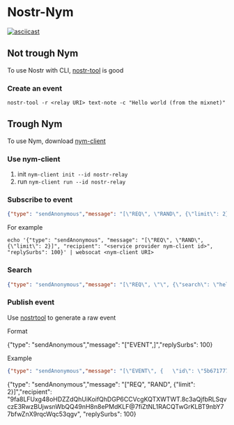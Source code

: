 
# Nostr-Nym

[![asciicast](https://asciinema.org/a/569963.svg)](https://asciinema.org/a/569963)

## Not trough Nym

To use Nostr with CLI, [nostr-tool](https://github.com/0xtrr/nostr-tool) is good



### Create an event

```
nostr-tool -r <relay URI> text-note -c "Hello world (from the mixnet)"
```

## Trough Nym

To use Nym, download [nym-client](https://github.com/nymtech/nym/releases)

### Use nym-client

1. init `nym-client init --id nostr-relay`
1. run `nym-client run --id nostr-relay`

### Subscribe to event

```json
{"type": "sendAnonymous","message": "[\"REQ\", \"RAND\", {\"limit\": 2}]","recipient": "7W6fQsAT6sdsqFxwUJBRZFEJkSLncQzTzvN4rmXnc2vi.29MhA8hD1dsxLqEbqi6xXSEkhc1bARnUApxvwn8tfauB@E7BuKRJw4XD8pYmLHEfZ94waoZsyuJupYRQrBiC5FQLB", "replySurbs": 100}
```

For example
```
echo '{"type": "sendAnonymous", "message": "[\"REQ\", \"RAND\", {\"limit\": 2}]", "recipient": "<service provider nym-client id>", "replySurbs": 100}' | websocat <nym-client URI>
```

### Search
```json
{"type": "sendAnonymous","message": "[\"REQ\", \"\", {\"search\": \"hello\"}]","recipient": "7W6fQsAT6sdsqFxwUJBRZFEJkSLncQzTzvN4rmXnc2vi.29MhA8hD1dsxLqEbqi6xXSEkhc1bARnUApxvwn8tfauB@E7BuKRJw4XD8pYmLHEfZ94waoZsyuJupYRQrBiC5FQLB", "replySurbs": 100}
```

### Publish event

Use [nostrtool](https://nostrtool.com/) to generate a raw event

Format

{"type": "sendAnonymous","message": "[\"EVENT\",<raw event>]","replySurbs": 100}


Example

```json
{"type": "sendAnonymous","message": "[\"EVENT\", {   \"id\": \"5b67177796c9b85284f3c56ff33823eb1bf9357513c4d903ff2ee52f0f08da4d\",   \"pubkey\": \"eddcc284db2f1a1f2a432fbfceb46f50715b6c10741a89b6ae8a0cda3eff230c\",   \"created_at\": 1679687002,   \"kind\": 1,   \"tags\": [],   \"content\": \"TESTING the notifying message\",   \"sig\": \"2f1bc7458c0da0659d6b9d9bd7d61439d11a7195ed9780f32a03e9ecb088e755a79415bb456fe33a499f4df310b8bca5e0082d778b8ab759e4a2df9a66fe8b45\" }]", "recipient": "7W6fQsAT6sdsqFxwUJBRZFEJkSLncQzTzvN4rmXnc2vi.29MhA8hD1dsxLqEbqi6xXSEkhc1bARnUApxvwn8tfauB@E7BuKRJw4XD8pYmLHEfZ94waoZsyuJupYRQrBiC5FQLB","replySurbs": 100}
```


{"type": "sendAnonymous","message": "[\"REQ\", \"RAND\", {\"limit\": 2}]","recipient": "9fa8LFUxg48oHDZZdQhUiKoifQhDGP6CCVcgKQTXWTWT.8c3aQjfbRLSqvczE3RwzBUjwsnWbQQ49nH8n8ePMdKLF@7fiZtNL1RACQTwGrKLBT9nbY77bfwZnX9rqcWqc53qgv", "replySurbs": 100}
